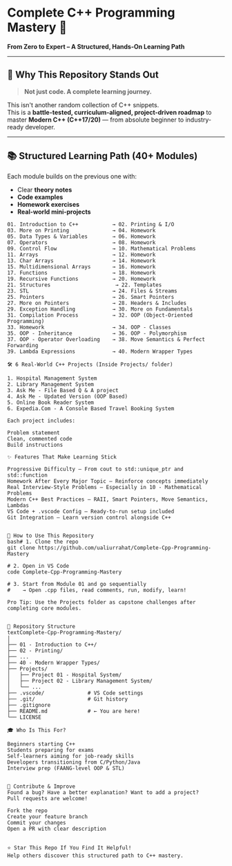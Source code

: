 # Complete C++ Programming Mastery 🚀

**From Zero to Expert – A Structured, Hands-On Learning Path**

---

## 🎯 **Why This Repository Stands Out**

> **Not just code. A complete learning journey.**

This isn't another random collection of C++ snippets.  
This is a **battle-tested, curriculum-aligned, project-driven roadmap** to master **Modern C++ (C++17/20)** — from absolute beginner to industry-ready developer.

---

## 📚 **Structured Learning Path (40+ Modules)**

Each module builds on the previous one with:

- Clear **theory notes**
- **Code examples**
- **Homework exercises**
- **Real-world mini-projects**

```text
01. Introduction to C++           → 02. Printing & I/O
03. More on Printing              → 04. Homework
05. Data Types & Variables        → 06. Homework
07. Operators                     → 08. Homework
09. Control Flow                  → 10. Mathematical Problems
11. Arrays                        → 12. Homework
13. Char Arrays                   → 14. Homework
15. Multidimensional Arrays       → 16. Homework
17. Functions                     → 18. Homework
19. Recursive Functions           → 20. Homework
21. Structures                     → 22. Templates
23. STL                           → 24. Files & Streams
25. Pointers                      → 26. Smart Pointers
27. More on Pointers              → 28. Headers & Includes
29. Exception Handling            → 30. More on Fundamentals
31. Compilation Process           → 32. OOP (Object-Oriented Programming)
33. Homework                      → 34. OOP - Classes
35. OOP - Inheritance             → 36. OOP - Polymorphism
37. OOP - Operator Overloading    → 38. Move Semantics & Perfect Forwarding
39. Lambda Expressions            → 40. Modern Wrapper Types

🛠 6 Real-World C++ Projects (Inside Projects/ folder)

1. Hospital Management System
2. Library Management System
3. Ask Me - File Based Q & A project
4. Ask Me - Updated Version (OOP Based)
5. Online Book Reader System
6. Expedia.Com - A Console Based Travel Booking System

Each project includes:

Problem statement
Clean, commented code
Build instructions

✨ Features That Make Learning Stick

Progressive Difficulty – From cout to std::unique_ptr and std::function
Homework After Every Major Topic – Reinforce concepts immediately
Real Interview-Style Problems – Especially in 10 - Mathematical Problems
Modern C++ Best Practices – RAII, Smart Pointers, Move Semantics, Lambdas
VS Code + .vscode Config – Ready-to-run setup included
Git Integration – Learn version control alongside C++


🚀 How to Use This Repository
bash# 1. Clone the repo
git clone https://github.com/ualiurrahat/Complete-Cpp-Programming-Mastery

# 2. Open in VS Code
code Complete-Cpp-Programming-Mastery

# 3. Start from Module 01 and go sequentially
#    → Open .cpp files, read comments, run, modify, learn!

Pro Tip: Use the Projects folder as capstone challenges after completing core modules.


📂 Repository Structure
textComplete-Cpp-Programming-Mastery/
│
├── 01 - Introduction to C++/
├── 02 - Printing/
├── ...
├── 40 - Modern Wrapper Types/
├── Projects/
│   ├── Project 01 - Hospital System/
│   ├── Project 02 - Library Management System/
│   └── ...
├── .vscode/              # VS Code settings
├── .git/                 # Git history
├── .gitignore
├── README.md             # ← You are here!
└── LICENSE

🎓 Who Is This For?

Beginners starting C++
Students preparing for exams
Self-learners aiming for job-ready skills
Developers transitioning from C/Python/Java
Interview prep (FAANG-level OOP & STL)


🤝 Contribute & Improve
Found a bug? Have a better explanation? Want to add a project?
Pull requests are welcome!

Fork the repo
Create your feature branch
Commit your changes
Open a PR with clear description


⭐ Star This Repo If You Find It Helpful!
Help others discover this structured path to C++ mastery.
```
